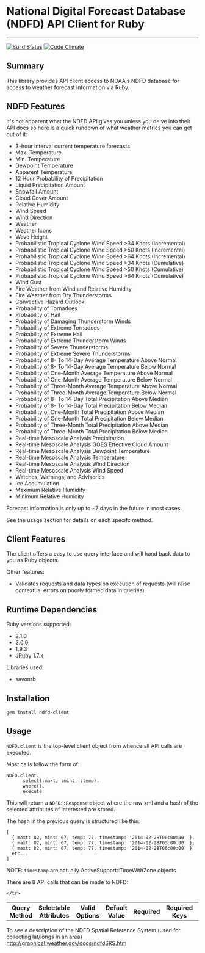 # National Digital Forecast Database (NDFD) API Client for Ruby
--------------------------------------------------------------------------------

[![Build Status](https://travis-ci.org/alakra/ndfd-weather-forecast-client.png?branch=master)](https://travis-ci.org/alakra/ndfd-weather-forecast-client)
[![Code Climate](https://codeclimate.com/github/alakra/ndfd-weather-forecast-client.png)](https://codeclimate.com/github/alakra/ndfd-weather-forecast-client)

## Summary

This library provides API client access to NOAA's NDFD database
for access to weather forecast information via Ruby.

## NDFD Features

It's not apparent what the NDFD API gives you unless you delve into
their API docs so here is a quick rundown of what weather metrics you
can get out of it:

  * 3-hour interval current temperature forecasts
  * Max. Temperature
  * Min. Temperature
  * Dewpoint Temperature
  * Apparent Temperature
  * 12 Hour Probability of Precipitation
  * Liquid Precipitation Amount
  * Snowfall Amount
  * Cloud Cover Amount
  * Relative Humidity
  * Wind Speed
  * Wind Direction
  * Weather
  * Weather Icons
  * Wave Height
  * Probabilistic Tropical Cyclone Wind Speed >34 Knots (Incremental)
  * Probabilistic Tropical Cyclone Wind Speed >50 Knots (Incremental)
  * Probabilistic Tropical Cyclone Wind Speed >64 Knots (Incremental)
  * Probabilistic Tropical Cyclone Wind Speed >34 Knots (Cumulative)
  * Probabilistic Tropical Cyclone Wind Speed >50 Knots (Cumulative)
  * Probabilistic Tropical Cyclone Wind Speed >64 Knots (Cumulative)
  * Wind Gust
  * Fire Weather from Wind and Relative Humidity
  * Fire Weather from Dry Thunderstorms
  * Convective Hazard Outlook
  * Probability of Tornadoes
  * Probability of Hail
  * Probability of Damaging Thunderstorm Winds
  * Probability of Extreme Tornadoes
  * Probability of Extreme Hail
  * Probability of Extreme Thunderstorm Winds
  * Probability of Severe Thunderstorms
  * Probability of Extreme Severe Thunderstorms
  * Probability of 8- To 14-Day Average Temperature Above Normal
  * Probability of 8- To 14-Day Average Temperature Below Normal
  * Probability of One-Month Average Temperature Above Normal
  * Probability of One-Month Average Temperature Below Normal
  * Probability of Three-Month Average Temperature Above Normal
  * Probability of Three-Month Average Temperature Below Normal
  * Probability of 8- To 14-Day Total Precipitation Above Median
  * Probability of 8- To 14-Day Total Precipitation Below Median
  * Probability of One-Month Total Precipitation Above Median
  * Probability of One-Month Total Precipitation Below Median
  * Probability of Three-Month Total Precipitation Above Median
  * Probability of Three-Month Total Precipitation Below Median
  * Real-time Mesoscale Analysis Precipitation
  * Real-time Mesoscale Analysis GOES Effective Cloud Amount
  * Real-time Mesoscale Analysis Dewpoint Temperature
  * Real-time Mesoscale Analysis Temperature
  * Real-time Mesoscale Analysis Wind Direction
  * Real-time Mesoscale Analysis Wind Speed
  * Watches, Warnings, and Advisories
  * Ice Accumulation
  * Maximum Relative Humidity
  * Minimum Relative Humidity

Forecast information is only up to ~7 days in the future in most cases.

See the usage section for details on each specifc method.

## Client Features

The client offers a easy to use query interface and will hand back data to you as Ruby objects.

Other features:

  * Validates requests and data types on execution of requests (will
    raise contextual errors on poorly formed data in queries)

## Runtime Dependencies

Ruby versions supported:

  * 2.1.0
  * 2.0.0
  * 1.9.3
  * JRuby 1.7.x

Libraries used:

  * savonrb

## Installation

    gem install ndfd-client

## Usage

`NDFD.client` is the top-level client object from whence all API calls are executed.

Most calls follow the form of:

    NDFD.client.
          select(:maxt, :mint, :temp).
          where().
          execute

This will return a `NDFD::Response` object where the raw xml and a
hash of the selected attributes of interested are stored.

The hash in the previous query is structured like this:

    [
      { maxt: 82, mint: 67, temp: 77, timestamp: '2014-02-28T00:00:00' },
      { maxt: 82, mint: 67, temp: 77, timestamp: '2014-02-28T03:00:00' },
      { maxt: 82, mint: 67, temp: 77, timestamp: '2014-02-28T06:00:00' }
      etc...
    ]

NOTE: `timestamp` are actually ActiveSupport::TimeWithZone objects

There are 8 API calls that can be made to NDFD:

<table>
    <tr>
        <th>Query Method</th>
        <th>Selectable Attributes</th>
        <th>Valid Options</th>
        <th>Default Value</th>
        <th>Required</th>
        <th>Required Keys</th>
        <th>Example</th>
    </tr>
    <tr class="query-method-definitions">

    </tr>
</table>

To see a description of the NDFD Spatial Reference System (used for collecting lat/longs in an area)
http://graphical.weather.gov/docs/ndfdSRS.htm
